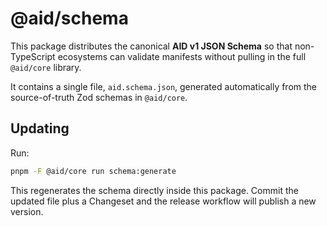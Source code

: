 # @aid/schema

This package distributes the canonical **AID v1 JSON Schema** so that non-TypeScript ecosystems can validate manifests without pulling in the full `@aid/core` library.

It contains a single file, `aid.schema.json`, generated automatically from the source-of-truth Zod schemas in `@aid/core`.

## Updating

Run:

```bash
pnpm -F @aid/core run schema:generate
```

This regenerates the schema directly inside this package. Commit the updated file plus a Changeset and the release workflow will publish a new version. 